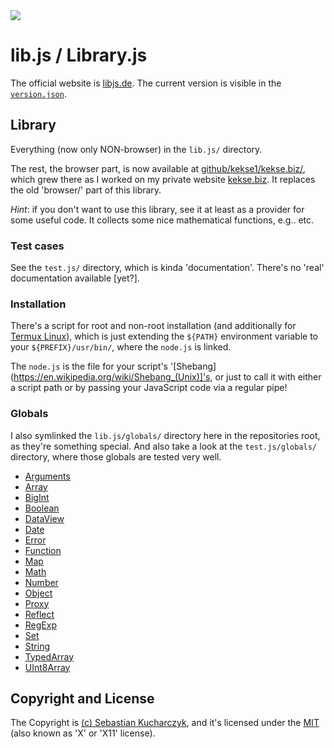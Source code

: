 <img src="https://kekse.biz/php/count.php?draw&override=github:lib.js&fg=120,130,40&size=48&v=16" />

# lib.js / Library.js
The official website is [libjs.de](https://libjs.de/).
The current version is visible in the [`version.json`](version.json).

## Library
Everything (now only NON-browser) in the `lib.js/` directory.

The rest, the browser part, is now available at [github/kekse1/kekse.biz/](https://github.com/kekse1/kekse.biz/),
which grew there as I worked on my private website [kekse.biz](https://kekse.biz/). It replaces the old 'browser/'
part of this library.

_Hint_: if you don't want to use this library, see it at least as a provider for some useful code. It collects
some nice mathematical functions, e.g.. etc.

### Test cases
See the `test.js/` directory, which is kinda 'documentation'. There's no 'real'
documentation available [yet?].

### Installation
There's a script for root and non-root installation (and additionally for
[Termux Linux](https://termux.dev/)), which is just extending the `${PATH}`
environment variable to your `${PREFIX}/usr/bin/`, where the `node.js` is linked.

The `node.js` is the file for your script's '[Shebang](https://en.wikipedia.org/wiki/Shebang_(Unix)]'s,
or just to call it with either a script path or by passing your JavaScript code via a regular pipe!

### Globals
I also symlinked the `lib.js/globals/` directory here in the repositories root,
as they're something special. And also take a look at the `test.js/globals/`
directory, where those globals are tested very well.

* [Arguments](globals/arguments.js)
* [Array](globals/array.js)
* [BigInt](globals/bigint.js)
* [Boolean](globals/boolean.js)
* [DataView](globals/dataview.js)
* [Date](globals/date.js)
* [Error](globals/error.js)
* [Function](globals/function.js)
* [Map](globals/map.js)
* [Math](globals/math.js)
* [Number](globals/number.js)
* [Object](globals/object.js)
* [Proxy](globals/proxy.js)
* [Reflect](globals/reflect.js)
* [RegExp](globals/regexp.js)
* [Set](globals/set.js)
* [String](globals/string.js)
* [TypedArray](globals/typedarray.js)
* [UInt8Array](globals/uint8array.js)

## Copyright and License
The Copyright is [(c) Sebastian Kucharczyk](./COPYRIGHT.txt),
and it's licensed under the [MIT](./LICENSE.txt) (also known as 'X' or 'X11' license).

